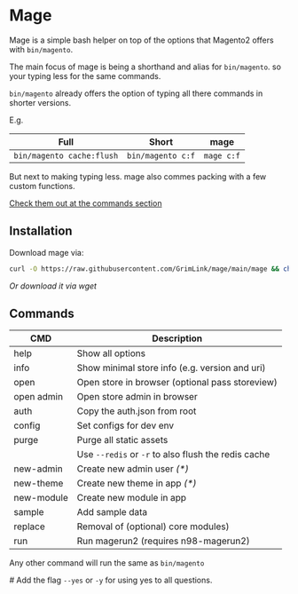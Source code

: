 # Mage

Mage is a simple bash helper
on top of the options that Magento2 offers with `bin/magento`.

The main focus of mage is being a shorthand and alias for `bin/magento`.
so your typing less for the same commands.

`bin/magento` already offers the option of typing all there commands
in shorter versions.

E.g.

| Full                      | Short             | mage       |
| ------------------------- | ----------------- | ---------- |
| `bin/magento cache:flush` | `bin/magento c:f` | `mage c:f` |

But next to making typing less.
mage also commes packing with a few custom functions.

[Check them out at the commands section](#commands)

## Installation

Download mage via:

```bash
curl -O https://raw.githubusercontent.com/GrimLink/mage/main/mage && chmod +x mage
```

_Or download it via wget_

## Commands

| CMD        | Description                                         |
| ---------- | --------------------------------------------------- |
| help       | Show all options                                    |
| info       | Show minimal store info (e.g. version and uri)      |
| open       | Open store in browser (optional pass storeview)     |
| open admin | Open store admin in browser                         |
| auth       | Copy the auth.json from root                        |
| config     | Set configs for dev env                             |
| purge      | Purge all static assets                             |
|            | Use `--redis` or `-r` to also flush the redis cache |
| new-admin  | Create new admin user _(*)_                         |
| new-theme  | Create new theme in app _(*)_                       |
| new-module | Create new module in app                            |
| sample     | Add sample data                                     |
| replace    | Removal of (optional) core modules)                 |
| run        | Run magerun2 (requires n98-magerun2)                |

Any other command will run the same as `bin/magento`

_#_ Add the flag `--yes` or `-y` for using yes to all questions.

